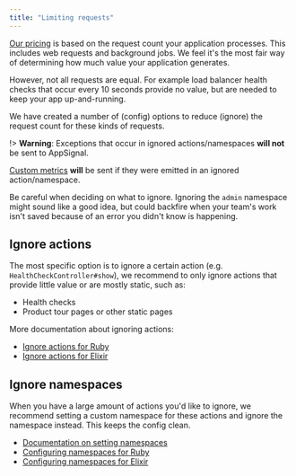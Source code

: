 ```yaml
---
title: "Limiting requests"
---
```


[Our pricing](http://appsignal.com/plans) is based on the request count your application processes. This includes web requests and background jobs. We feel it's the most fair way of determining how much value your application generates.

However, not all requests are equal. For example load balancer health checks that occur every 10 seconds provide no value, but are needed to keep your app up-and-running.

We have created a number of (config) options to reduce (ignore) the request count for these kinds of requests.

!> **Warning**: Exceptions that occur in ignored actions/namespaces **will not** be sent to AppSignal.

[Custom metrics](/metrics/custom.html) **will** be sent if they were emitted in an ignored action/namespace.

Be careful when deciding on what to ignore. Ignoring the `admin` namespace might sound like a good idea, but could backfire when your team's work isn't saved because of an error you didn't know is happening.

## Ignore actions

The most specific option is to ignore a certain action (e.g. `HealthCheckController#show`), we recommend to only ignore actions that provide little value or are mostly static, such as:

* Health checks
* Product tour pages or other static pages

More documentation about ignoring actions:

* [Ignore actions for Ruby](/ruby/configuration/ignore-actions.html)
* [Ignore actions for Elixir](/elixir/configuration/ignore-actions.html)

## Ignore namespaces

When you have a large amount of actions you'd like to ignore, we recommend setting a custom namespace for these actions and ignore the namespace instead. This keeps the config clean.

* [Documentation on setting namespaces](/application/namespaces.html)
* [Configuring namespaces for Ruby](/ruby/instrumentation/namespaces.html)
* [Configuring namespaces for Elixir](/elixir/instrumentation/namespaces.html)
